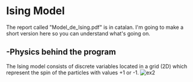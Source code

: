 # Ising Model
The report called "Model_de_Ising.pdf" is in catalan. I'm going to make a short version here so you can understand what's going on.
## -Physics behind the program
The Ising model consists of discrete variables located in a grid (2D) which represent the spin of the particles with values +1 or -1.
![ex2]([https://github.com/Alverd02/Collective-Phenomena-and-Phase-Transition/tree/main/Practica%201/MontaneAlbert](https://github.com/Alverd02/Collective-Phenomena-and-Phase-Transition/blob/main/Practica%201/MontaneAlbert/ex2.jpeg))
